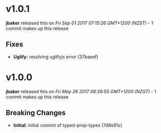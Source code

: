 
<!---
<div data-major="1" data-minor="0" data-patch="1" data-commit="37baeef" class="release-body commit">
-->

# v1.0.1
**jbaker** released this on *Fri Sep 01 2017 07:15:26 GMT+1200 (NZST)* - 1 commit makes up this release

## Fixes
* **Uglify:** resolving uglifyjs error (37baeef)



<!---
<div data-major="1" data-minor="0" data-patch="0" data-commit="7d8e91c" class="release-body commit">
-->

# v1.0.0
**jbaker** released this on *Fri May 26 2017 08:26:55 GMT+1200 (NZST)* - 1 commit makes up this release

## Breaking Changes
* **Initial:** initial commit of typed-prop-types (7d8e91c)



